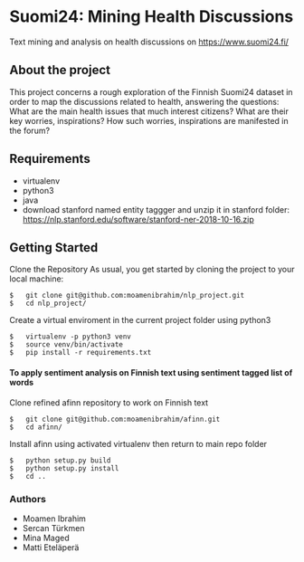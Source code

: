 # Suomi24: Mining Health Discussions 

Text mining and analysis on health discussions on https://www.suomi24.fi/ 

## About the project

This project concerns a rough exploration of the Finnish Suomi24 dataset in order to map the discussions related to health, answering the questions: What are the main health issues that much interest citizens? What are their key worries, inspirations? How such worries, inspirations are manifested in the forum? 


## Requirements

* virtualenv 
* python3 
* java
* download stanford named entity taggger and unzip it in stanford folder: https://nlp.stanford.edu/software/stanford-ner-2018-10-16.zip

## Getting Started

Clone the Repository
As usual, you get started by cloning the project to your local machine:
```
$   git clone git@github.com:moamenibrahim/nlp_project.git
$   cd nlp_project/
```

Create a virtual enviroment in the current project folder using python3
```
$   virtualenv -p python3 venv
$   source venv/bin/activate
$   pip install -r requirements.txt
```

#### To apply sentiment analysis on Finnish text using sentiment tagged list of words
Clone refined afinn repository to work on Finnish text
```
$   git clone git@github.com:moamenibrahim/afinn.git
$   cd afinn/
```

Install afinn using activated virtualenv then return to main repo folder
```
$   python setup.py build
$   python setup.py install 
$   cd .. 
```

### Authors 
* Moamen Ibrahim
* Sercan Türkmen 
* Mina Maged 
* Matti Eteläperä

